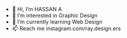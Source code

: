- 👋 Hi, I’m HASSAN A
- 👀 I’m interested in Graphic Design
- 🌱 I’m currently learning Web Design
- 📫 Reach me instagram.com/ray.design.ers

<!---
Raydesigners/Raydesigners is a ✨ special ✨ repository because its `README.md` (this file) appears on your GitHub profile.
You can click the Preview link to take a look at your changes.
--->

